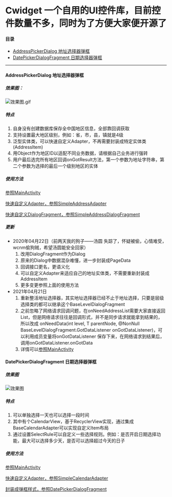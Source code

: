 # Cwidget  一个自用的UI控件库，目前控件数量不多，同时为了方便大家便开源了
#### 目录
- [AddressPickerDialog 地址选择器弹框](#addresspickerdialog-地址选择器弹框)
- [DatePickerDialogFragment 日期选择器弹框](#datepickerdialogfragment-日期选择器弹框)

--------

#### AddressPickerDialog 地址选择器弹框
##### 效果图：
![效果图.gif](https://upload-images.jianshu.io/upload_images/8654767-9055a2ffa9206627.gif?imageMogr2/auto-orient/strip)
##### 特点
1. 自身没有创建数据库保存全中国地区信息，全部靠回调获取
2. 支持设置最大地区级别，例如：省，市，县，镇就是4级
3. 泛型实体类，可以快速自定义Adapter，不再需要封装成特定实体类(AddressItem)
4. 用Object作为地区ID以适配不同业务数据，请根据自己业务进行强转
5. 用户最后选完所有地区回调onGotResult方法，第一个参数为地址字符串，第二个参数为选择的最后一个级别地区的实体
##### 使用方法
[参照MainActivity](https://github.com/cyixlq/AddressPickerDialog/blob/master/app/src/main/java/top/cyixlq/addresspickerdialog/MainActivity.java)

[快速自定义Adapter，参照SimpleAddressAdapter](https://github.com/cyixlq/AddressPickerDialog/blob/master/addresspickerdialoglibrary/src/main/java/top/cyixlq/addresspickerdialoglibrary/adapter/SimpleAddressAdapter.java)

[快速自定义DialogFragment，参照SimpleAddressDialogFragment](https://github.com/cyixlq/AddressPickerDialog/blob/master/addresspickerdialoglibrary/src/main/java/top/cyixlq/addresspickerdialoglibrary/SimpleAddressDialogFragment.java)

##### 更新
- 2020年04月22日（前两天我的狗子——汤圆 失踪了，怀疑被偷，心情难受，wcnm偷狗贼，希望汤圆能安全回家）
  1. 改用DialogFragment作为Dialog
  2. 原来的Dialog中数据混杂难懂，进一步封装成PageData
  3. 回调接口更名，更语义化
  4. 可以自定义Adapter来适应自己的地址实体类，不需要重新封装成AddressItem
  5. 更多变更参照上面的使用方法
- 2021年04月21日
  1. 重新整活地址选择器，其实地址选择器已经不止于地址选择，只要是层级选择类的都可以继承这个BaseLevelDialogFragment
  2. 之前忽略了网络请求回调问题，在onNeedAddressList需要大家直接返回List，但是网络请求往往是回调形式，并不是同步请求就能拿到结果的，所以改成
  onNeedData(int level, T parentNode, @NonNull BaseLevelDialogFragment.GotDataListener<T> onGotDataListener)，可以利用成员变量将onGotDataListener
  保存下来，在网络请求到结果后，调用onGotDataListener.onGotData
  3. 详情可以[参照MainActivity](https://github.com/cyixlq/AddressPickerDialog/blob/master/app/src/main/java/top/cyixlq/addresspickerdialog/MainActivity.java)

#### DatePickerDialogFragment 日期选择器弹框
##### 效果图
![效果图](https://user-gold-cdn.xitu.io/2020/4/24/171a9f51d5e5112b?w=480&h=945&f=gif&s=1133795)
##### 特点
1. 可以单独选择一天也可以选择一段时间
2. 其中有个CalendarView，基于RecyclerView实现，通过集成BaseCalendarAdapter可以实现自定义Item布局
3. 通过设置SelectRule可以自定义一些选择规则。例如：是否开启日期选择功能，最大可以选择多少天，是否可以选择超过今天的日子
##### 使用方法
[参照MainActivity](https://github.com/cyixlq/AddressPickerDialog/blob/master/app/src/main/java/top/cyixlq/addresspickerdialog/MainActivity.java)

[快速自定义Adapter，参照SimpleCalendarAdapter](https://github.com/cyixlq/Cwidget/blob/master/library/src/main/java/top/cyixlq/widget/calendar/SimpleCalendarAdapter.java)

[封装成弹框样式，参照DatePickerDialogFragment](https://github.com/cyixlq/Cwidget/blob/master/library/src/main/java/top/cyixlq/widget/calendar/DatePickerDialogFragment.java)
